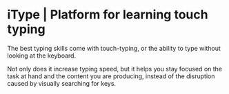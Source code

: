 # iType | Platform for learning touch typing

The best typing skills come with touch-typing, or the ability to type without looking at the keyboard.

Not only does it increase typing speed, but it helps you stay focused on the task at hand and the content you are producing, instead of the disruption caused by visually searching for keys.
